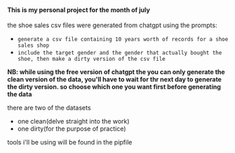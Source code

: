 #### This is my personal project for the month of july

the shoe sales csv files were generated from chatgpt using the prompts:
- `generate a csv file containing 10 years worth of records for a shoe sales shop`
- `include the target gender and the gender that actually bought the shoe, then make a dirty version of the csv file`

**NB:  while using the free version of chatgpt the you can only generate the clean version of the data, you'll have to wait for thr next day to generate the dirty version. so choose which one you want first before generating the data**

there are two of the datasets
- one clean(delve straight into the work) 
- one dirty(for the purpose of practice)

tools i'll be using will be found in the pipfile 
